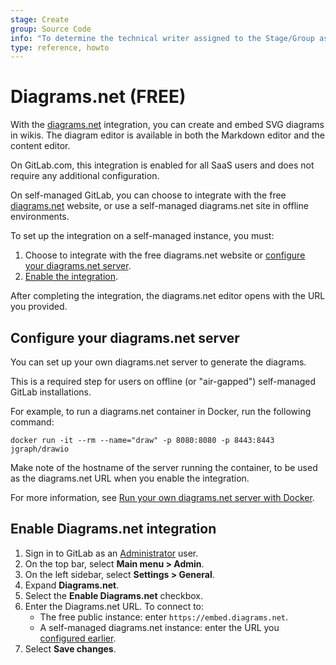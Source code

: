 ```yaml
---
stage: Create
group: Source Code
info: "To determine the technical writer assigned to the Stage/Group associated with this page, see https://about.gitlab.com/handbook/product/ux/technical-writing/#assignments"
type: reference, howto
---
```


# Diagrams.net **(FREE)**

With the [diagrams.net](https://www.diagrams.net/) integration, you can create and embed SVG diagrams in wikis.
The diagram editor is available in both the Markdown editor and the content editor.

On GitLab.com, this integration is enabled for all SaaS users and does not require any additional configuration.

On self-managed GitLab, you can choose to integrate with the free [diagrams.net](https://www.diagrams.net/)
website, or use a self-managed diagrams.net site in offline environments.

To set up the integration on a self-managed instance, you must:

1. Choose to integrate with the free diagrams.net website or
   [configure your diagrams.net server](#configure-your-diagramsnet-server).
1. [Enable the integration](#enable-diagramsnet-integration).

After completing the integration, the diagrams.net editor opens with the URL you provided.

## Configure your diagrams.net server

You can set up your own diagrams.net server to generate the diagrams.

This is a required step for users on offline (or "air-gapped") self-managed GitLab installations.

For example, to run a diagrams.net container in Docker, run the following command:

```shell
docker run -it --rm --name="draw" -p 8080:8080 -p 8443:8443 jgraph/drawio
```

Make note of the hostname of the server running the container, to be used as the diagrams.net URL
when you enable the integration.

For more information, see [Run your own diagrams.net server with Docker](https://www.diagrams.net/blog/diagrams-docker-app).

## Enable Diagrams.net integration

1. Sign in to GitLab as an [Administrator](../../user/permissions.md) user.
1. On the top bar, select **Main menu > Admin**.
1. On the left sidebar, select **Settings > General**.
1. Expand **Diagrams.net**.
1. Select the **Enable Diagrams.net** checkbox.
1. Enter the Diagrams.net URL. To connect to:
   - The free public instance: enter `https://embed.diagrams.net`.
   - A self-managed diagrams.net instance: enter the URL you [configured earlier](#configure-your-diagramsnet-server).
1. Select **Save changes**.
